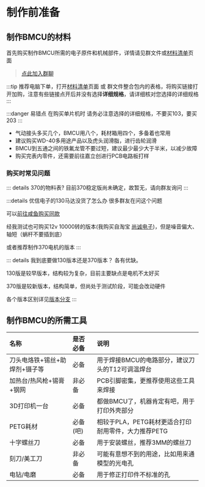# 制作前准备

## 制作BMCU的材料

首先购买制作BMCU所需的电子原件和机械部件，详情请见群文件或[材料清单](./list.md)页面

>[点此加入群聊](https://qm.qq.com/q/wYYZ1IeaSk)

:::tip
推荐电脑下单，打开[材料清单](./list.md)页面 或 群文件整合包内的表格，将购买链接打开加购，注意有些链接点开后并没有选择**详细规格**，请详细核对您选择的详细规格
:::

:::danger 易错点
在购买单片机时 请务必注意选择的详细规格，不要买103，要买203
:::

- 气动接头多买几个，BMCU用八个，耗材箱用四个，多备着也常用
- 建议购买WD-40多用途产品以及虎头润滑脂，进行齿轮润滑
- BMCU到五通之间的铁氟龙管不要过短，建议最少最少大于半米，以减少故障
- 购买完表内零件，还需要前往嘉立创进行PCB电路板打样

### 购买时常见问题

::: details 370的物料表?
目前370稳定版尚未确定，故暂无，请向群友询问
:::

:::details 优信电子的130马达没货了怎么办
很多群友在问这个问题

可以[前往咸鱼购买同款](https://m.tb.cn/h.TqiacGI?tk=Za9zehEXEfn)

经我测试也可购买12v 10000转的版本(我购买自淘宝 [尚诚电子](https://e.tb.cn/h.TsBU9reGkELUQUl?tk=hny9e83pKWz))，但是噪音偏大、轴短（蜗杆不要插到底）

或者推荐制作370电机的版本
:::

::: details 我到底要做130版本还是370版本？
各有优缺。

130版是较早版本，结构较为复杂，目前主要缺点是电机不太好买

370版是较新版本，结构简单，但尚处于测试阶段，可能会改动硬件

各个版本区别详见[版本分支](/doc/prepare/versions)
:::

## 制作BMCU的所需工具

| 名称                          | 是否必备 | 说明                                                |
| :---------------------------- | :------- | :-------------------------------------------------- |
| 刀头电烙铁+锡丝+助焊剂+镊子等 | 必备     | 用于焊接BMCU的电路部分，建议刀头的T12可调温焊台     |
| 加热台/热风枪+锡膏+钢网       | 非必备   | PCB引脚密集，更推荐使用这些工具来焊接               |
| 3D打印机一台                  | 必备     | 都做BMCU了，机器肯定有吧，用于打印外壳部分          |
| PETG耗材                      | 必备(吧) | 相较于PLA，PETG耗材更适合打印耐用零件，大力推荐PETG |
| 十字螺丝刀                    | 必备     | 用于安装螺丝，推荐3MM的螺丝刀                       |
| 刻刀/美工刀                   | 非必备   | 可能有意想不到的用途，比如用来通模型的光电孔        |
| 电钻/电磨                     | 必备     | 用于修正打印件不标准的孔                            |